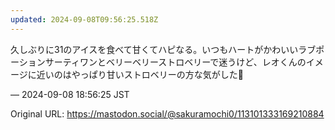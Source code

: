 ```yaml
---
updated: 2024-09-08T09:56:25.518Z
---
```


<p>久しぶりに31のアイスを食べて甘くてハピなる。いつもハートがかわいいラブポーションサーティワンとベリーベリーストロベリーで迷うけど、レオくんのイメージに近いのはやっぱり甘いストロベリーの方な気がした🍓</p>

&mdash; 2024-09-08 18:56:25 JST

Original URL: https://mastodon.social/@sakuramochi0/113101333169210884

